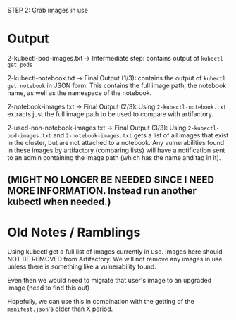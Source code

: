 STEP 2: Grab images in use

# Output

2-kubectl-pod-images.txt -> Intermediate step: contains output of `kubectl get pods`

2-kubectl-notebook.txt -> Final Output (1/3): contains the output of `kubectl get notebook` in JSON form. This contains the full image path, the notebook name, as well as the namespace of the notebook.

2-notebook-images.txt -> Final Output (2/3): Using `2-kubectl-notebook.txt` extracts just the full image path to be used to compare with artifactory.

2-used-non-notebook-images.txt -> Final Output (3/3): Using `2-kubectl-pod-images.txt` and `2-notebook-images.txt` gets a list of all images that exist in the cluster, but are not attached to a notebook. Any vulnerabilities found in these images by artifactory (comparing lists) will have a notification sent to an admin containing the image path (which has the name and tag in it).  
## (MIGHT NO LONGER BE NEEDED SINCE I NEED MORE INFORMATION. Instead run another kubectl when needed.)

# Old Notes / Ramblings
Using kubectl get a full list of images currently in use. Images here should NOT BE REMOVED from Artifactory.
We will not remove any images in use unless there is something like a vulnerability found. 

Even then we would need to migrate that user's image to an upgraded image (need to find this out)


Hopefully, we can use this in combination with the getting of the `manifest.json`'s older than X period. 
